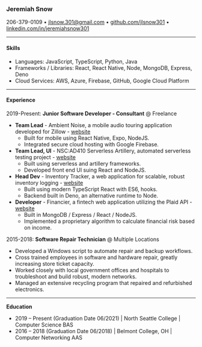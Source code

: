 ### Jeremiah Snow
206-379-0109 • jlsnow.301@gmail.com • [github.com/jlsnow301](https://www.github.com/jlsnow.301 "github.com/jlsnow301") •  [linkedin.com/in/jeremiahsnow301](https://linkedin.com/in/jeremiahsnow301 "linkedin.com/in/jeremiahsnow301")

------------
#### Skills
- Languages: JavaScript, TypeScript, Python, Java
- Frameworks / Libraries: React, React Native, Node, MongoDB, Express, Deno
- Cloud Services: AWS, Azure, Firebase, GitHub, Google Cloud Platform

------------
#### Experience
2019-Present: **Junior Software Developer - Consultant** @ Freelance
- **Team Lead** - Ambient Noise, a mobile audio touring application developed for Zillow - [website](https://www.github.com/jlsnow301/ambient-noise "website")
	- Built for mobile using React Native, Expo, NodeJS.
	- Integrated secure cloud hosting with Google Firebase.
- **Team Lead, UI** - NSC:AD410 Serverless Artillery, automated serverless testing project - [website](https://github.com/North-Seattle-College/ad440-winter2021-tuesday-repo/ "website")
	- Built using serverless and artillery frameworks.
	- Developed front end UI suing React and NodeJS.
- **Head Dev** - Inventory Tracker, a web application for scalable, robust inventory logging - [website](https://github.com/jlsnow301/inventory-tracker "website")
	- Built using modern TypeScript React with ES6, hooks.
	- Backend built in Deno, an alternative runtime to Node.
- **Developer** - Financier, a fintech web application utilizing the Plaid API - [website](https://github.com/philckim/cuddly-octo-doodle "website")
	- Built in MongoDB / Express / React / NodeJS.
	- Implemented a proprietary algorithm to calculate financial risk based on income.

2015-2018: **Software Repair Technician** @ Multiple Locations
- Developed a Windows script to automate repair and backup workflows.
- Cross trained employees in software and hardware repair, greatly increasing store ticket capacity.
- Worked closely with local government offices and hospitals to troubleshoot and build robust, modern networks.
- Managed an extensive recycling program that repaired and refurbished electronics.

------------
**Education**
- 2019 – Present (Graduation Date 06/2021) | North Seattle College | Computer Science BAS
- 2016 – 2018 (Graduation Date 06/2018) | Belmont College, OH | Computer Networking AAS


